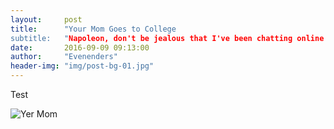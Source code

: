 ```yaml
---
layout:     post
title:      "Your Mom Goes to College
subtitle:   "Napoleon, don't be jealous that I've been chatting online with babes all day."
date:       2016-09-09 09:13:00
author:     "Evenenders"
header-img: "img/post-bg-01.jpg"
---
```




Test

![Yer Mom](/img/post-kip.gif "Windsor is a butt.")
